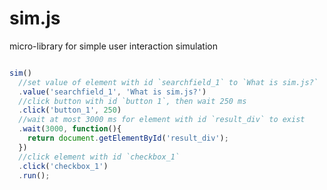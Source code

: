 # sim.js
micro-library for simple user interaction simulation

```javascript

sim()
  //set value of element with id `searchfield_1` to `What is sim.js?`
  .value('searchfield_1', 'What is sim.js?')
  //click button with id `button 1`, then wait 250 ms
  .click('button_1', 250)
  //wait at most 3000 ms for element with id `result_div` to exist
  .wait(3000, function(){
    return document.getElementById('result_div');
  })
  //click element with id `checkbox_1`
  .click('checkbox_1')
  .run();
```
